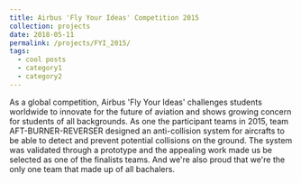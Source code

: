 ```yaml
---
title: Airbus 'Fly Your Ideas' Competition 2015
collection: projects
date: 2018-05-11
permalink: /projects/FYI_2015/
tags:
  - cool posts
  - category1
  - category2
---
```


As a global competition, Airbus 'Fly Your Ideas' challenges students worldwide to innovate for the future of aviation and shows growing concern for students of all backgrounds. As one the participant teams in 2015, team AFT-BURNER-REVERSER designed an anti-collision system for aircrafts to be able to detect and prevent potential collisions on the ground. The system was validated through a prototype and the appealing work made us be selected as one of the finalists teams. And we're also proud that we're the only one team that made up of all bachalers.
